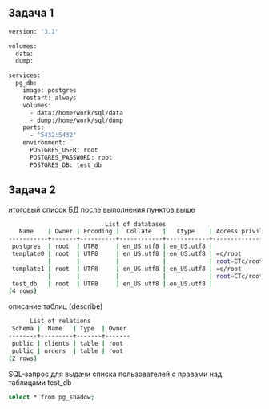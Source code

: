 ## Задача 1
```sh
version: '3.1'

volumes:
  data:
  dump:

services:
  pg_db:
    image: postgres
    restart: always
    volumes:
      - data:/home/work/sql/data
      - dump:/home/work/sql/dump
    ports:
      - "5432:5432"
    environment:
      POSTGRES_USER: root
      POSTGRES_PASSWORD: root
      POSTGRES_DB: test_db
```

## Задача 2
итоговый список БД после выполнения пунктов выше
```sh
                           List of databases
   Name    | Owner | Encoding |  Collate   |   Ctype    | Access privileges 
-----------+-------+----------+------------+------------+-------------------
 postgres  | root  | UTF8     | en_US.utf8 | en_US.utf8 | 
 template0 | root  | UTF8     | en_US.utf8 | en_US.utf8 | =c/root          +
           |       |          |            |            | root=CTc/root
 template1 | root  | UTF8     | en_US.utf8 | en_US.utf8 | =c/root          +
           |       |          |            |            | root=CTc/root
 test_db   | root  | UTF8     | en_US.utf8 | en_US.utf8 | 
(4 rows)

```
описание таблиц (describe)
```sh
      List of relations
 Schema |  Name   | Type  | Owner 
--------+---------+-------+-------
 public | clients | table | root
 public | orders  | table | root
(2 rows)
```
SQL-запрос для выдачи списка пользователей с правами над таблицами test_db
```sh
select * from pg_shadow;
```

